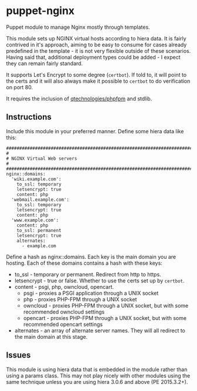 # puppet-nginx
Puppet module to manage Nginx mostly through templates.

This module sets up NGINX virtual hosts according to hiera data.  It is fairly contrived in it's approach, aiming to be easy to consume for cases already predefined in the template - it is not very flexible outside of these scenarios.  Having said that, additional deployment types could be added - I expect they can remain fairly standard.

It supports Let's Encrypt to some degree (`certbot`). If told to, it will point to the certs and it will also always make it possible to `certbot` to do verification on port 80.

It requires the inclusion of [qtechnologies/phpfpm](https://github.com/Q-Technologies/puppet-phpfpm.git) and stdlib.

## Instructions
Include this module in your preferred manner.  Define some hiera data like this:
```
################################################################################
#
# NGINX Virtual Web servers
#
################################################################################
nginx::domains:
  'wiki.example.com':
    to_ssl: temporary
    letsencrypt: true
    content: php
  'webmail.example.com':
    to_ssl: temporary
    letsencrypt: true
    content: php
  'www.example.com':
    content: php
    to_ssl: permanent
    letsencrypt: true
    alternates:
      - example.com
```

Define a hash as nginx::domains.  Each key is the main domain you are hosting.  Each of these domains contains a hash with these keys:
* to_ssl - temporary or permanent.  Redirect from http to https.
* letsencrypt - true or false.  Whether to use the certs set up by `certbot`.
* content - psgi, php, owncloud, opencart.
  * psgi - proxies a PSGI application through a UNIX socket
  * php - proxies PHP-FPM through a UNIX socket
  * owncloud - proxies PHP-FPM through a UNIX socket, but with some recommended owncloud settings
  * opencart - proxies PHP-FPM through a UNIX socket, but with some recommended opencart settings
* alternates - an array of alternate server names.  They will all redirect to the main domain at this stage.


## Issues
This module is using hiera data that is embedded in the module rather than using a params class.  This may not play nicely with other modules using the same technique unless you are using hiera 3.0.6 and above (PE 2015.3.2+).
